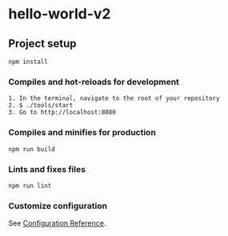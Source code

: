 # hello-world-v2

## Project setup

```
npm install
```

### Compiles and hot-reloads for development

```
1. In the terminal, navigate to the root of your repository
2. $ ./tools/start
3. Go to http://localhost:8080
```

### Compiles and minifies for production

```
npm run build
```

### Lints and fixes files

```
npm run lint
```

### Customize configuration

See [Configuration Reference](https://cli.vuejs.org/config/).
